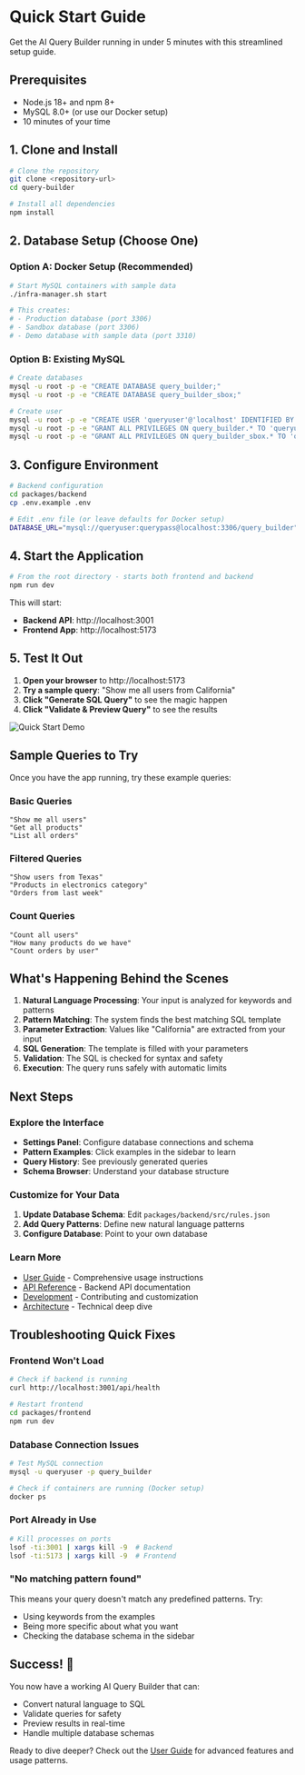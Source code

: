 # Quick Start Guide

Get the AI Query Builder running in under 5 minutes with this streamlined setup guide.

## Prerequisites

- Node.js 18+ and npm 8+
- MySQL 8.0+ (or use our Docker setup)
- 10 minutes of your time

## 1. Clone and Install

```bash
# Clone the repository
git clone <repository-url>
cd query-builder

# Install all dependencies
npm install
```

## 2. Database Setup (Choose One)

### Option A: Docker Setup (Recommended)

```bash
# Start MySQL containers with sample data
./infra-manager.sh start

# This creates:
# - Production database (port 3306)
# - Sandbox database (port 3306) 
# - Demo database with sample data (port 3310)
```

### Option B: Existing MySQL

```bash
# Create databases
mysql -u root -p -e "CREATE DATABASE query_builder;"
mysql -u root -p -e "CREATE DATABASE query_builder_sbox;"

# Create user
mysql -u root -p -e "CREATE USER 'queryuser'@'localhost' IDENTIFIED BY 'querypass';"
mysql -u root -p -e "GRANT ALL PRIVILEGES ON query_builder.* TO 'queryuser'@'localhost';"
mysql -u root -p -e "GRANT ALL PRIVILEGES ON query_builder_sbox.* TO 'queryuser'@'localhost';"
```

## 3. Configure Environment

```bash
# Backend configuration
cd packages/backend
cp .env.example .env

# Edit .env file (or leave defaults for Docker setup)
DATABASE_URL="mysql://queryuser:querypass@localhost:3306/query_builder"
```

## 4. Start the Application

```bash
# From the root directory - starts both frontend and backend
npm run dev
```

This will start:
- **Backend API**: http://localhost:3001
- **Frontend App**: http://localhost:5173

## 5. Test It Out

1. **Open your browser** to http://localhost:5173
2. **Try a sample query**: "Show me all users from California"
3. **Click "Generate SQL Query"** to see the magic happen
4. **Click "Validate & Preview Query"** to see the results

![Quick Start Demo](/screenshots/quick-start-demo.png)

## Sample Queries to Try

Once you have the app running, try these example queries:

### Basic Queries
```
"Show me all users"
"Get all products" 
"List all orders"
```

### Filtered Queries
```
"Show users from Texas"
"Products in electronics category"
"Orders from last week"
```

### Count Queries
```
"Count all users"
"How many products do we have"
"Count orders by user"
```

## What's Happening Behind the Scenes

1. **Natural Language Processing**: Your input is analyzed for keywords and patterns
2. **Pattern Matching**: The system finds the best matching SQL template
3. **Parameter Extraction**: Values like "California" are extracted from your input
4. **SQL Generation**: The template is filled with your parameters
5. **Validation**: The SQL is checked for syntax and safety
6. **Execution**: The query runs safely with automatic limits

## Next Steps

### Explore the Interface

- **Settings Panel**: Configure database connections and schema
- **Pattern Examples**: Click examples in the sidebar to learn
- **Query History**: See previously generated queries
- **Schema Browser**: Understand your database structure

### Customize for Your Data

1. **Update Database Schema**: Edit `packages/backend/src/rules.json`
2. **Add Query Patterns**: Define new natural language patterns
3. **Configure Database**: Point to your own database

### Learn More

- [User Guide](user-guide.md) - Comprehensive usage instructions
- [API Reference](api-reference.md) - Backend API documentation  
- [Development](development.md) - Contributing and customization
- [Architecture](architecture.md) - Technical deep dive

## Troubleshooting Quick Fixes

### Frontend Won't Load
```bash
# Check if backend is running
curl http://localhost:3001/api/health

# Restart frontend
cd packages/frontend
npm run dev
```

### Database Connection Issues
```bash
# Test MySQL connection
mysql -u queryuser -p query_builder

# Check if containers are running (Docker setup)
docker ps
```

### Port Already in Use
```bash
# Kill processes on ports
lsof -ti:3001 | xargs kill -9  # Backend
lsof -ti:5173 | xargs kill -9  # Frontend
```

### "No matching pattern found"
This means your query doesn't match any predefined patterns. Try:
- Using keywords from the examples
- Being more specific about what you want
- Checking the database schema in the sidebar

## Success! 🎉

You now have a working AI Query Builder that can:
- Convert natural language to SQL
- Validate queries for safety
- Preview results in real-time
- Handle multiple database schemas

Ready to dive deeper? Check out the [User Guide](user-guide.md) for advanced features and usage patterns.
